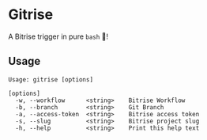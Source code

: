 # Gitrise 

A Bitrise trigger in pure `bash` 🎉!


## Usage

```
Usage: gitrise [options]

[options]
  -w, --workflow      <string>    Bitrise Workflow
  -b, --branch        <string>    Git Branch
  -a, --access-token  <string>    Bitrise access token
  -s, --slug          <string>    Bitrise project slug
  -h, --help          <string>    Print this help text
```